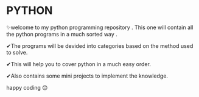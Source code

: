 # PYTHON

✨welcome to my python programming repository . This one will contain all the python programs in a much sorted way .

✔The programs will be devided into categories based on the method used to solve.

✔This will help you to cover python in a much easy order.

✔Also contains some mini projects to implement the knowledge. 

happy coding 😊
